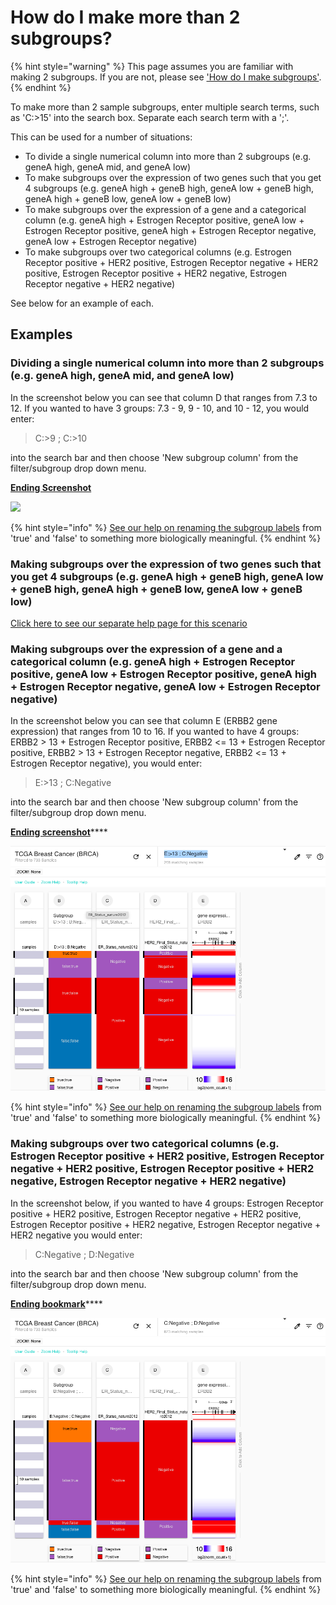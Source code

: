 # How do I make more than 2 subgroups?

{% hint style="warning" %}
This page assumes you are familiar with making 2 subgroups. If you are not, please see ['How do I make subgroups'](how-do-i-make-subgroups.md).
{% endhint %}

To make more than 2 sample subgroups, enter multiple search terms, such as 'C:>15' into the search box. Separate each search term with a ';'.

This can be used for a number of situations:

* To divide a single numerical column into more than 2 subgroups (e.g. geneA high, geneA mid, and geneA low)
* To make subgroups over the expression of two genes such that you get 4 subgroups (e.g. geneA high + geneB high, geneA low + geneB high, geneA high + geneB low, geneA low + geneB low)
* To make subgroups over the expression of a gene and a categorical column (e.g. geneA high + Estrogen Receptor positive, geneA low + Estrogen Receptor positive, geneA high + Estrogen Receptor negative, geneA low + Estrogen Receptor negative)
* To make subgroups over two categorical columns (e.g. Estrogen Receptor positive + HER2 positive, Estrogen Receptor negative + HER2 positive, Estrogen Receptor positive + HER2 negative, Estrogen Receptor negative + HER2 negative)

See below for an example of each.

## Examples

### Dividing a single numerical column into more than 2 subgroups (e.g. geneA high, geneA mid, and geneA low)

In the screenshot below you can see that column D that ranges from 7.3 to 12. If you wanted to have 3 groups: 7.3 - 9, 9 - 10, and 10 - 12, you would enter:

> C:>9 ; C:>10

into the search bar and then choose 'New subgroup column' from the filter/subgroup drop down menu.

****[**Ending Screenshot**](https://xenabrowser.net/heatmap/?bookmark=325cfbf706d253e29253ea430a4fabd1)****

![](../.gitbook/assets/screen-shot-2021-03-01-at-1.21.09-pm.png)

{% hint style="info" %}
[See our help on renaming the subgroup labels](https://ucsc-xena.gitbook.io/project/overview-of-features/filter-and-subgrouping#changing-subgroup-labels) from 'true' and 'false' to something more biologically meaningful.
{% endhint %}

### Making subgroups over the expression of two genes such that you get 4 subgroups (e.g. geneA high + geneB high, geneA low + geneB high, geneA high + geneB low, geneA low + geneB low)

[Click here to see our separate help page for this scenario](how-do-i-make-subgroups-with-4-groups.md)

### Making subgroups over the expression of a gene and a categorical column (e.g. geneA high + Estrogen Receptor positive, geneA low + Estrogen Receptor positive, geneA high + Estrogen Receptor negative, geneA low + Estrogen Receptor negative)

In the screenshot below you can see that column E (ERBB2 gene expression) that ranges from 10 to 16. If you wanted to have 4 groups: ERBB2 > 13 + Estrogen Receptor positive, ERBB2 <= 13 + Estrogen Receptor positive, ERBB2 > 13 + Estrogen Receptor negative, ERBB2 <= 13 + Estrogen Receptor negative), you would enter:

> E:>13 ; C:Negative

into the search bar and then choose 'New subgroup column' from the filter/subgroup drop down menu.

[**Ending screenshot**](https://xenabrowser.net/heatmap/?bookmark=ce392a796505576a74715f6ac94efdb3)****

![](../.gitbook/assets/4subgroupsERstatusAndERBB2expression.png)

{% hint style="info" %}
[See our help on renaming the subgroup labels](https://ucsc-xena.gitbook.io/project/overview-of-features/filter-and-subgrouping#changing-subgroup-labels) from 'true' and 'false' to something more biologically meaningful.
{% endhint %}

### Making subgroups over two categorical columns (e.g. Estrogen Receptor positive + HER2 positive, Estrogen Receptor negative + HER2 positive, Estrogen Receptor positive + HER2 negative, Estrogen Receptor negative + HER2 negative)

In the screenshot below, if you wanted to have 4 groups: Estrogen Receptor positive + HER2 positive, Estrogen Receptor negative + HER2 positive, Estrogen Receptor positive + HER2 negative, Estrogen Receptor negative + HER2 negative you would enter:

> C:Negative ; D:Negative

into the search bar and then choose 'New subgroup column' from the filter/subgroup drop down menu.

[**Ending bookmark**](https://xenabrowser.net/heatmap/?bookmark=9a9f5ef512650adf702bd3b374ced7ba)****

![](../.gitbook/assets/4subgroupsERstatusAndHER2status.png)

{% hint style="info" %}
[See our help on renaming the subgroup labels](https://ucsc-xena.gitbook.io/project/overview-of-features/filter-and-subgrouping#changing-subgroup-labels) from 'true' and 'false' to something more biologically meaningful.
{% endhint %}
